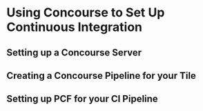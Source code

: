 # Using Concourse to Set Up Continuous Integration

<a name="server"></a> 
## Setting up a Concourse Server

<a name="pipeline"></a> 
## Creating a Concourse Pipeline for your Tile

<a name="pool"></a> 
## Setting up PCF for your CI Pipeline
